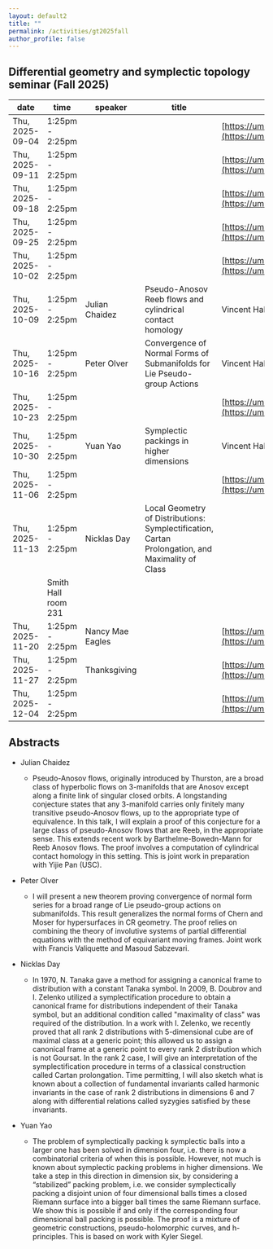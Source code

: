 ```yaml
---
layout: default2
title: ""
permalink: /activities/gt2025fall
author_profile: false
---
```


## Differential geometry and symplectic topology seminar (Fall 2025)

| date           | time            | speaker       | title | location |
| -------------- | --------------- | ------------- | ----- | -------- |
| Thu, 2025-09-04 | 1:25pm - 2:25pm |               |       |[https://umn.zoom.us/j/92113794726](https://umn.zoom.us/j/92113794726) |
| Thu, 2025-09-11 | 1:25pm - 2:25pm |               |       |[https://umn.zoom.us/j/92113794726](https://umn.zoom.us/j/92113794726) |
| Thu, 2025-09-18 | 1:25pm - 2:25pm |               |       |[https://umn.zoom.us/j/92113794726](https://umn.zoom.us/j/92113794726) |
| Thu, 2025-09-25 | 1:25pm - 2:25pm |               |       |[https://umn.zoom.us/j/92113794726](https://umn.zoom.us/j/92113794726) |
| Thu, 2025-10-02 | 1:25pm - 2:25pm |               |       |[https://umn.zoom.us/j/92113794726](https://umn.zoom.us/j/92113794726) |
| Thu, 2025-10-09 | 1:25pm - 2:25pm | Julian Chaidez | Pseudo-Anosov Reeb flows and cylindrical contact homology   | Vincent Hall 215 |
| Thu, 2025-10-16 | 1:25pm - 2:25pm |      Peter Olver         |    Convergence of Normal Forms of Submanifolds for Lie Pseudo-group Actions   | Vincent Hall 215 |
| Thu, 2025-10-23 | 1:25pm - 2:25pm |               |       |[https://umn.zoom.us/j/92113794726](https://umn.zoom.us/j/92113794726) |
| Thu, 2025-10-30 | 1:25pm - 2:25pm |     Yuan Yao  |   Symplectic packings in higher dimensions |Vincent Hall 215|
| Thu, 2025-11-06 | 1:25pm - 2:25pm |               |       |[https://umn.zoom.us/j/92113794726](https://umn.zoom.us/j/92113794726) |
| Thu, 2025-11-13 | 1:25pm - 2:25pm |  Nicklas Day      |  Local Geometry of Distributions: Symplectification, Cartan Prolongation, and Maximality of Class
    |  Smith Hall room 231 |
| Thu, 2025-11-20 | 1:25pm - 2:25pm |  Nancy Mae Eagles |       |[https://umn.zoom.us/j/92113794726](https://umn.zoom.us/j/92113794726) |
| Thu, 2025-11-27 | 1:25pm - 2:25pm | Thanksgiving  |       |[https://umn.zoom.us/j/92113794726](https://umn.zoom.us/j/92113794726) |
| Thu, 2025-12-04 | 1:25pm - 2:25pm |               |       |[https://umn.zoom.us/j/92113794726](https://umn.zoom.us/j/92113794726) |

## Abstracts

- Julian Chaidez

  - Pseudo-Anosov flows, originally introduced by Thurston, are a broad class of hyperbolic flows on 3-manifolds that are Anosov except along a finite link of singular closed orbits. A longstanding conjecture states that any 3-manifold carries only finitely many transitive pseudo-Anosov flows, up to the appropriate type of equivalence. In this talk, I will explain a proof of this conjecture for a large class of pseudo-Anosov flows that are Reeb, in the appropriate sense. This extends recent work by Barthelme-Bowedn-Mann for Reeb Anosov flows. The proof involves a computation of cylindrical contact homology in this setting. This is joint work in preparation with Yijie Pan (USC).

- Peter Olver

  - I will present a new theorem proving convergence of normal form series for a broad range of Lie pseudo-group actions on submanifolds.  This result generalizes the normal forms of Chern and Moser for hypersurfaces in CR geometry.  The proof relies on combining the theory of involutive systems of partial differential equations with the method of equivariant moving frames.  Joint work with Francis Valiquette and Masoud Sabzevari. 

- Nicklas Day

  - In 1970, N. Tanaka gave a method for assigning a canonical frame to distribution with a constant Tanaka symbol. In 2009, B. Doubrov and I. Zelenko utilized a symplectification procedure to obtain a canonical frame for distributions independent of their Tanaka symbol, but an additional condition called "maximality of class" was required of the distribution. In a work with I. Zelenko, we recently proved that all rank 2 distributions with 5-dimensional cube are of maximal class at a generic point; this allowed us to assign a canonical frame at a generic point to every rank 2 distribution which is not Goursat. In the rank 2 case, I will give an interpretation of the symplectification procedure in terms of a classical construction called Cartan prolongation. Time permitting, I will also sketch what is known about a collection of fundamental invariants called harmonic invariants in the case of rank 2 distributions in dimensions 6 and 7 along with differential relations called syzygies satisfied by these invariants.

- Yuan Yao

  - The problem of symplectically packing k symplectic balls into a larger one has been solved in dimension four, i.e. there is now a combinatorial criteria of when this is possible. However, not much is known about symplectic packing problems in higher dimensions. We take a step in this direction in dimension six, by considering a “stabilized” packing problem, i.e. we consider symplectically packing a disjoint union of  four dimensional balls times a closed Riemann surface into a bigger ball times the same Riemann surface. We show this is possible if and only if the corresponding four dimensional ball packing is possible. The proof is a mixture of geometric constructions, pseudo-holomorphic curves, and h-principles. This is based on work with Kyler Siegel.
